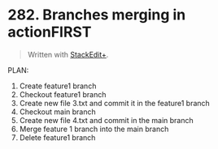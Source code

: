 
# 282. Branches merging in actionFIRST

> Written with [StackEdit+](https://stackedit.net/).


PLAN:
1. Create feature1 branch
2. Checkout feature1 branch
3. Create new file 3.txt and commit it in the feature1 branch
4. Checkout main branch
5. Create new file 4.txt and commit in the main branch
6. Merge feature 1 branch into the main branch
7. Delete feature1 branch

<!--stackedit_data:
eyJoaXN0b3J5IjpbOTE1NTQzOTQ2XX0=
-->